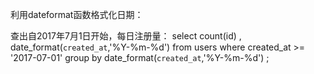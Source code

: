 利用dateformat函数格式化日期：

查出自2017年7月1日开始，每日注册量：
select count(id) , date_format(`created_at`,'%Y-%m-%d') from users where created_at >= '2017-07-01' group by date_format(`created_at`,'%Y-%m-%d') ;

